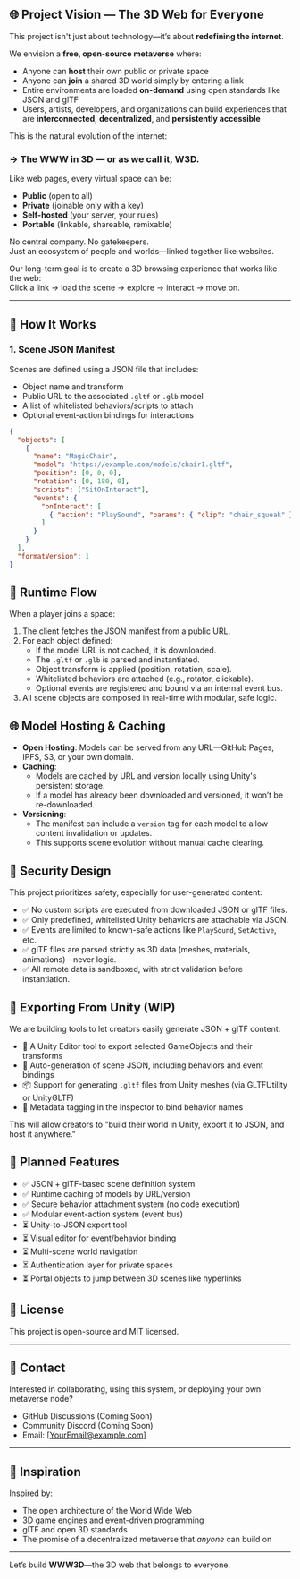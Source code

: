 ## 🌐 Project Vision — The 3D Web for Everyone

This project isn't just about technology—it’s about **redefining the internet**.

We envision a **free, open-source metaverse** where:
- Anyone can **host** their own public or private space
- Anyone can **join** a shared 3D world simply by entering a link
- Entire environments are loaded **on-demand** using open standards like JSON and glTF
- Users, artists, developers, and organizations can build experiences that are **interconnected**, **decentralized**, and **persistently accessible**

This is the natural evolution of the internet:  
### → The **WWW in 3D** — or as we call it, **W3D**.

Like web pages, every virtual space can be:
- **Public** (open to all)
- **Private** (joinable only with a key)
- **Self-hosted** (your server, your rules)
- **Portable** (linkable, shareable, remixable)

No central company. No gatekeepers.  
Just an ecosystem of people and worlds—linked together like websites.

Our long-term goal is to create a 3D browsing experience that works like the web:  
Click a link → load the scene → explore → interact → move on.

---

## 🧱 How It Works

### 1. Scene JSON Manifest

Scenes are defined using a JSON file that includes:
- Object name and transform
- Public URL to the associated `.gltf` or `.glb` model
- A list of whitelisted behaviors/scripts to attach
- Optional event-action bindings for interactions

```json
{
  "objects": [
    {
      "name": "MagicChair",
      "model": "https://example.com/models/chair1.gltf",
      "position": [0, 0, 0],
      "rotation": [0, 180, 0],
      "scripts": ["SitOnInteract"],
      "events": {
        "onInteract": [
          { "action": "PlaySound", "params": { "clip": "chair_squeak" } }
        ]
      }
    }
  ],
  "formatVersion": 1
}
```

## 🚦 Runtime Flow

When a player joins a space:

1. The client fetches the JSON manifest from a public URL.
2. For each object defined:
   - If the model URL is not cached, it is downloaded.
   - The `.gltf` or `.glb` is parsed and instantiated.
   - Object transform is applied (position, rotation, scale).
   - Whitelisted behaviors are attached (e.g., rotator, clickable).
   - Optional events are registered and bound via an internal event bus.
3. All scene objects are composed in real-time with modular, safe logic.

## 🌐 Model Hosting & Caching

- **Open Hosting**: Models can be served from any URL—GitHub Pages, IPFS, S3, or your own domain.
- **Caching**:
  - Models are cached by URL and version locally using Unity's persistent storage.
  - If a model has already been downloaded and versioned, it won’t be re-downloaded.
- **Versioning**:
  - The manifest can include a `version` tag for each model to allow content invalidation or updates.
  - This supports scene evolution without manual cache clearing.

## 🔐 Security Design

This project prioritizes safety, especially for user-generated content:

- ✅ No custom scripts are executed from downloaded JSON or glTF files.
- ✅ Only predefined, whitelisted Unity behaviors are attachable via JSON.
- ✅ Events are limited to known-safe actions like `PlaySound`, `SetActive`, etc.
- ✅ glTF files are parsed strictly as 3D data (meshes, materials, animations)—never logic.
- ✅ All remote data is sandboxed, with strict validation before instantiation.

## 📀 Exporting From Unity (WIP)

We are building tools to let creators easily generate JSON + glTF content:

- 🔧 A Unity Editor tool to export selected GameObjects and their transforms
- 🧩 Auto-generation of scene JSON, including behaviors and event bindings
- 📦 Support for generating `.gltf` files from Unity meshes (via GLTFUtility or UnityGLTF)
- 💾 Metadata tagging in the Inspector to bind behavior names

This will allow creators to "build their world in Unity, export it to JSON, and host it anywhere."

## 🧚 Planned Features

- ✅ JSON + glTF-based scene definition system
- ✅ Runtime caching of models by URL/version
- ✅ Secure behavior attachment system (no code execution)
- ✅ Modular event-action system (event bus)
- ⏳ Unity-to-JSON export tool
- ⏳ Visual editor for event/behavior binding
- ⏳ Multi-scene world navigation
- ⏳ Authentication layer for private spaces
- ⏳ Portal objects to jump between 3D scenes like hyperlinks
## 📄 License

This project is open-source and MIT licensed.

---

## 💬 Contact

Interested in collaborating, using this system, or deploying your own metaverse node?

- GitHub Discussions (Coming Soon)
- Community Discord (Coming Soon)
- Email: [YourEmail@example.com]

---

## 🧠 Inspiration

Inspired by:
- The open architecture of the World Wide Web
- 3D game engines and event-driven programming
- glTF and open 3D standards
- The promise of a decentralized metaverse that *anyone* can build on

---

Let’s build **WWW3D**—the 3D web that belongs to everyone.
